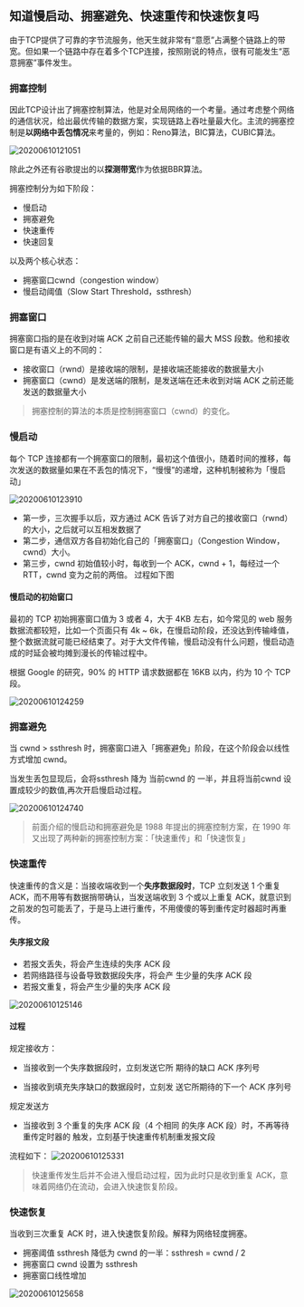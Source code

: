 ## 知道慢启动、拥塞避免、快速重传和快速恢复吗

由于TCP提供了可靠的字节流服务，他天生就非常有“意愿”占满整个链路上的带宽。但如果一个链路中存在着多个TCP连接，按照刚说的特点，很有可能发生“恶意拥塞”事件发生。

### 拥塞控制

因此TCP设计出了拥塞控制算法，他是对全局网络的一个考量。通过考虑整个网络的通信状况，给出最优传输的数据方案，实现链路上吞吐量最大化。主流的拥塞控制是**以网络中丢包情况**来考量的，例如：Reno算法，BIC算法，CUBIC算法。

![20200610121051]( https://supyyy-1259673491.cos.ap-beijing.myqcloud.com/2020/pictures20200610121051.png)

除此之外还有谷歌提出的以**探测带宽**作为依据BBR算法。

拥塞控制分为如下阶段：

- 慢启动
- 拥塞避免
- 快速重传
- 快速回复

以及两个核心状态：

- 拥塞窗口cwnd（congestion window）
- 慢启动阈值（Slow Start Threshold，ssthresh）

### 拥塞窗口

拥塞窗口指的是在收到对端 ACK 之前自己还能传输的最大 MSS 段数。他和接收窗口是有语义上的不同的：

- 接收窗口（rwnd）是接收端的限制，是接收端还能接收的数据量大小
- 拥塞窗口（cwnd）是发送端的限制，是发送端在还未收到对端 ACK 之前还能发送的数据量大小

> 拥塞控制的算法的本质是控制拥塞窗口（cwnd）的变化。

### 慢启动

每个 TCP 连接都有一个拥塞窗口的限制，最初这个值很小，随着时间的推移，每次发送的数据量如果在不丢包的情况下，“慢慢”的递增，这种机制被称为「慢启动」

![20200610123910]( https://supyyy-1259673491.cos.ap-beijing.myqcloud.com/2020/pictures20200610123910.png)

- 第一步，三次握手以后，双方通过 ACK 告诉了对方自己的接收窗口（rwnd）的大小，之后就可以互相发数据了
- 第二步，通信双方各自初始化自己的「拥塞窗口」（Congestion Window，cwnd）大小。
- 第三步，cwnd 初始值较小时，每收到一个 ACK，cwnd + 1，每经过一个 RTT，cwnd 变为之前的两倍。 过程如下图

#### 慢启动的初始窗口

最初的 TCP 初始拥塞窗口值为 3 或者 4，大于 4KB 左右，如今常见的 web 服务数据流都较短，比如一个页面只有 4k ~ 6k，在慢启动阶段，还没达到传输峰值，整个数据流就可能已经结束了。对于大文件传输，慢启动没有什么问题，慢启动造成的时延会被均摊到漫长的传输过程中。

根据 Google 的研究，90% 的 HTTP 请求数据都在 16KB 以内，约为 10 个 TCP 段。

![20200610124259]( https://supyyy-1259673491.cos.ap-beijing.myqcloud.com/2020/pictures20200610124259.png)

### 拥塞避免

当 cwnd > ssthresh 时，拥塞窗口进入「拥塞避免」阶段，在这个阶段会以线性方式增加 cwnd。


当发生丢包显现后，会将ssthresh 降为 当前cwnd 的 一半，并且将当前cwnd 设置成较少的数值,再次开启慢启动过程。

![20200610124740]( https://supyyy-1259673491.cos.ap-beijing.myqcloud.com/2020/pictures20200610124740.png)

> 前面介绍的慢启动和拥塞避免是 1988 年提出的拥塞控制方案，在 1990 年又出现了两种新的拥塞控制方案：「快速重传」和「快速恢复」

### 快速重传

快速重传的含义是：当接收端收到一个**失序数据段时**，TCP 立刻发送 1 个重复 ACK，而不用等有数据捎带确认，当发送端收到 3 个或以上重复 ACK，就意识到之前发的包可能丢了，于是马上进行重传，不用傻傻的等到重传定时器超时再重传。

#### 失序报文段

- 若报文丢失，将会产生连续的失序 ACK 段
- 若网络路径与设备导致数据段失序，将会产 生少量的失序 ACK 段
- 若报文重复，将会产生少量的失序 ACK 段

![20200610125146]( https://supyyy-1259673491.cos.ap-beijing.myqcloud.com/2020/pictures20200610125146.png)

#### 过程

规定接收方：

- 当接收到一个失序数据段时，立刻发送它所 期待的缺口 ACK 序列号

- 当接收到填充失序缺口的数据段时，立刻发 送它所期待的下一个 ACK 序列号

规定发送方

- 当接收到 3 个重复的失序 ACK 段（4 个相同 的失序 ACK 段）时，不再等待重传定时器的 触发，立刻基于快速重传机制重发报文段

流程如下：
![20200610125331]( https://supyyy-1259673491.cos.ap-beijing.myqcloud.com/2020/pictures20200610125331.png)

> 快速重传发生后并不会进入慢启动过程，因为此时只是收到重复 ACK，意味着网络仍在流动，会进入快速恢复阶段。

### 快速恢复

当收到三次重复 ACK 时，进入快速恢复阶段。解释为网络轻度拥塞。

- 拥塞阈值 ssthresh 降低为 cwnd 的一半：ssthresh = cwnd / 2
- 拥塞窗口 cwnd 设置为 ssthresh
- 拥塞窗口线性增加


![20200610125658]( https://supyyy-1259673491.cos.ap-beijing.myqcloud.com/2020/pictures20200610125658.png)